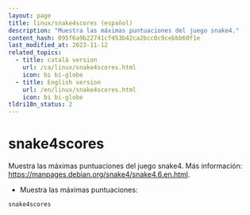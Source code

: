 ```yaml
---
layout: page
title: linux/snake4scores (español)
description: "Muestra las máximas puntuaciones del juego snake4."
content_hash: 095f6a9b22741cf453b42ca2bcc0c9cebbb60f1e
last_modified_at: 2023-11-12
related_topics:
  - title: català version
    url: /ca/linux/snake4scores.html
    icon: bi bi-globe
  - title: English version
    url: /en/linux/snake4scores.html
    icon: bi bi-globe
tldri18n_status: 2
---
```

# snake4scores

Muestra las máximas puntuaciones del juego snake4.
Más información: <https://manpages.debian.org/snake4/snake4.6.en.html>.

- Muestra las máximas puntuaciones:

`snake4scores`
